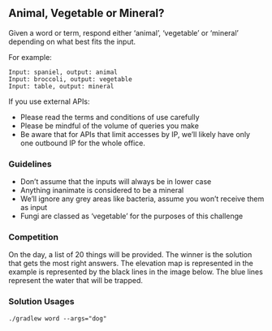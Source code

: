 ## Animal, Vegetable or Mineral?

Given a word or term, respond either ‘animalʼ, ‘vegetableʼ or ‘mineralʼ depending on what best fits the input.

For example: 

```
Input: spaniel, output: animal
Input: broccoli, output: vegetable
Input: table, output: mineral
```


If you use external APIs:
- Please read the terms and conditions of use carefully
- Please be mindful of the volume of queries you make
- Be aware that for APIs that limit accesses by IP, weʼll likely have only one outbound IP for the whole office.

### Guidelines

- Donʼt assume that the inputs will always be in lower case
- Anything inanimate is considered to be a mineral
- Weʼll ignore any grey areas like bacteria, assume you wonʼt receive them as input
- Fungi are classed as ‘vegetableʼ for the purposes of this challenge

### Competition

On the day, a list of 20 things will be provided. The winner is the solution that gets the most right answers.
The elevation map is represented in the example is represented by the black lines in the image below. The blue lines represent the water that will be trapped.

### Solution Usages

```
./gradlew word --args="dog"
```

